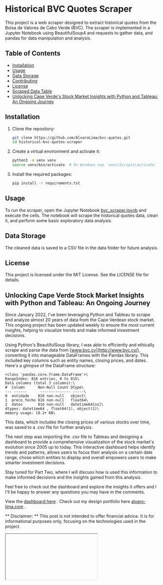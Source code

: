 # Historical BVC Quotes Scraper

This project is a web scraper designed to extract historical quotes from the Bolsa de Valores de Cabo Verde (BVC). The scraper is implemented in a Jupyter Notebook using BeautifulSoup4 and requests to gather data, and pandas for data manipulation and analysis.

## Table of Contents

- [Installation](#installation)
- [Usage](#usage)
- [Data Storage](#data-storage)
- [Contributing](#contributing)
- [License](#license)
- [Scraped Data Table](#scraped-data-table)
- [Unlocking Cape Verde's Stock Market Insights with Python and Tableau: An Ongoing Journey](#unlocking-cape-verde-stock-market-insights-with-python-and-tableau-an-ongoing-journey)


## Installation

1. Clone the repository:

    ```bash
    git clone https://github.com/AlvaroLima/bvc-quotes.git 
    cd historical-bvc-quotes-scraper
    ```

2. Create a virtual environment and activate it:

    ```bash
    python3 -m venv venv
    source venv/bin/activate  # On Windows use `venv\Scripts\activate`
    ```

3. Install the required packages:

    ```bash
    pip install -r requirements.txt
    ```

## Usage

To run the scraper, open the Jupyter Notebook [bvc_scraper.ipynb](https://github.com/AlvaroLima/bvc-quotes/blob/main/main.ipynb) and execute the cells. The notebook will scrape the historical quotes data, clean it, and perform some basic exploratory data analysis.


## Data Storage
The cleaned data is saved to a CSV file in the data folder for future analysis.

## License
This project is licensed under the MIT License. See the LICENSE file for details.

## Unlocking Cape Verde Stock Market Insights with Python and Tableau: An Ongoing Journey

Since January 2022, I've been leveraging Python and Tableau to scrape and analyze almost 20 years of data from the Cape Verdean stock market. This ongoing project has been updated weekly to ensure the most current insights, helping to visualize trends and make informed investment decisions.

Using Python's BeautifulSoup library, I was able to efficiently and ethically scrape and parse the data from  [www.bvc.cv](http://www.bvc.cv/), converting it into manageable DataFrames with the Pandas library. This included key columns such as entity names, closing prices, and dates. Here's a glimpse of the DataFrame structure:

```\
<class 'pandas.core.frame.DataFrame'>\
RangeIndex: 816 entries, 0 to 815\
Data columns (total 3 columns):\
#  Column      Non-Null Count Dtype\
--- ------      -------------- -----\
0  entidade    816 non-null   object\
1  preco_fecho 816 non-null   float64\
2  dates       816 non-null   datetime64[ns]\
dtypes: datetime64 , float64(1), object(1)\
memory usage: 19.2+ KB\
```

This data, which includes the closing prices of various stocks over time, was saved to a .csv file for further analysis.

The next step was importing the .csv file to Tableau and designing a dashboard to provide a comprehensive visualization of the stock market's evolution since 2005 up to today. This interactive dashboard helps identify trends and patterns, allows users to focus their analysis on a certain date range, chose which entities to display and overall empowers users to make smarter investment decisions.

Stay tuned for Part Two, where I will discuss how is used this information to make informed decisions and the insights gained from this analysis.

Feel free to check out the dashboard and explore the insights it offers and I I'll be happy to answer any questions you may have in the comments.

View the [dashboard here](https://public.tableau.com/app/profile/.lvaro.lima/viz/HistricodeCotaesBVC/Dashboard1) .
Check out my design portfolio here [alvaro-lima.com](https://alvaro-lima.com/) .

** Disclaimer: ** This post is not intended to offer financial advice. It is for informational purposes only, focusing on the technologies used in the project.


<Iframe
  data={{
    url: 'https://public.tableau.com/views/HistricodeCotaesBVC/Dashboard1'
  }}
  style={{
    height: '600px',
    width: '100%'
  }}
/>

<div class='tableauPlaceholder' id='viz1721956737421' style='position: relative'><noscript><a href='#'><img alt='Dashboard 1 ' src='https:&#47;&#47;public.tableau.com&#47;static&#47;images&#47;Hi&#47;HistricodeCotaesBVC&#47;Dashboard1&#47;1_rss.png' style='border: none' /></a></noscript><object class='tableauViz'  style='display:none;'><param name='host_url' value='https%3A%2F%2Fpublic.tableau.com%2F' /> <param name='embed_code_version' value='3' /> <param name='site_root' value='' /><param name='name' value='HistricodeCotaesBVC&#47;Dashboard1' /><param name='tabs' value='no' /><param name='toolbar' value='yes' /><param name='static_image' value='https:&#47;&#47;public.tableau.com&#47;static&#47;images&#47;Hi&#47;HistricodeCotaesBVC&#47;Dashboard1&#47;1.png' /> <param name='animate_transition' value='yes' /><param name='display_static_image' value='yes' /><param name='display_spinner' value='yes' /><param name='display_overlay' value='yes' /><param name='display_count' value='yes' /><param name='language' value='pt-BR' /></object></div>                <script type='text/javascript'>                    var divElement = document.getElementById('viz1721956737421');                    var vizElement = divElement.getElementsByTagName('object')[0];                    vizElement.style.width='1300px';vizElement.style.height='857px';                    var scriptElement = document.createElement('script');                    scriptElement.src = 'https://public.tableau.com/javascripts/api/viz_v1.js';                    vizElement.parentNode.insertBefore(scriptElement, vizElement);                </script>